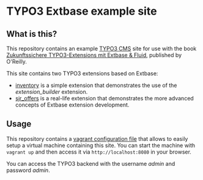 TYPO3 Extbase example site
==========================

What is this?
-------------

This repository contains an example [TYPO3 CMS](http://typo3.org) site for
use with the book [Zukunftssichere TYPO3-Extensions mit Extbase & Fluid](http://www.oreilly.de/catalog/typo3ext2ger/),
published by O'Reilly.

This site contains two TYPO3 extensions based on Extbase:

- [inventory](html/typo3conf/inventory) is a simple extension that demonstrates
  the use of the *extension_builder* extension.
- [sjr_offers](https://github.com/martin-helmich/typo3-sjroffers) is a real-life
  extension that demonstrates the more advanced concepts of Extbase extension
  development.

Usage
-----

This repository contains a [vagrant configuration file](Vagrantfile) that allows
to easily setup a virtual machine containing this site. You can start the machine
with `vagrant up` and then access it via `http://localhost:8080` in your browser.

You can access the TYPO3 backend with the username *admin* and password *admin*.

